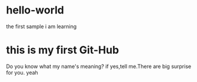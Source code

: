 # hello-world
the first sample i am learning
# this is my first Git-Hub
Do you know what my name's meaning?
if yes,tell me.There are big surprise for you.
yeah
